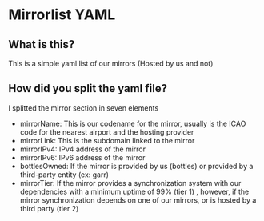 # Mirrorlist YAML
## What is this?
This is a simple yaml list of our mirrors (Hosted by us and not)

## How did you split the yaml file?
I splitted the mirror section in seven elements
- mirrorName: This is our codename for the mirror, usually is the ICAO code for the nearest airport and the hosting provider
- mirrorLink: This is the subdomain linked to the mirror
- mirrorIPv4: IPv4 address of the mirror
- mirrorIPv6: IPv6 address of the mirror
- bottlesOwned: If the mirror is provided by us (bottles) or provided by a third-party entity (ex: garr)
- mirrorTier: If the mirror provides a synchronization system with our dependencies with a minimum uptime of 99% (tier 1) , however, if the mirror synchronization depends on one of our mirrors, or is hosted by a third party (tier 2)

